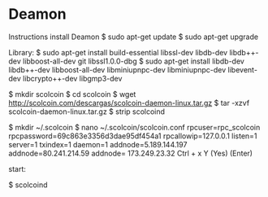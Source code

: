 Deamon
===========================

Instructions install Deamon
$ sudo apt-get update 
$ sudo apt-get upgrade

Library:
$ sudo apt-get install build-essential libssl-dev libdb-dev libdb++-dev libboost-all-dev git libssl1.0.0-dbg
$ sudo apt-get install libdb-dev libdb++-dev libboost-all-dev libminiupnpc-dev libminiupnpc-dev libevent-dev libcrypto++-dev libgmp3-dev

$ mkdir scolcoin
$ cd scolcoin
$ wget http://scolcoin.com/descargas/scolcoin-daemon-linux.tar.gz
$ tar -xzvf scolcoin-daemon-linux.tar.gz
$ strip scolcoind

$ mkdir ~/.scolcoin
$ nano ~/.scolcoin/scolcoin.conf
 rpcuser=rpc_scolcoin
 rpcpassword=69c863e3356d3dae95df454a1
 rpcallowip=127.0.0.1
 listen=1
 server=1
 txindex=1
 daemon=1
 addnode=5.189.144.197
 addnode=80.241.214.59
 addnode= 173.249.23.32
Ctrl + x Y (Yes) (Enter)

start:

$ scolcoind

